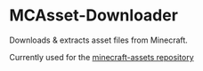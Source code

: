 # MCAsset-Downloader

Downloads & extracts asset files from Minecraft.  

Currently used for the [minecraft-assets repository](https://github.com/InventivetalentDev/minecraft-assets)
